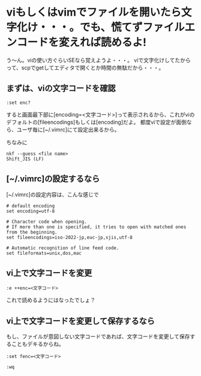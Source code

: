 # viもしくはvimでファイルを開いたら文字化け・・・。でも、慌てずファイルエンコードを変えれば読めるよ!


う～ん。viの使い方ぐらいSEなら覚えようよ・・・。
viで文字化けしてたからって、scpでgetしてエディタで開くとか時間の無駄だから・・・。

## まずは、viの文字コードを確認

```console:viでファイル開いた状態で
:set enc?
```

すると画面最下部に[encoding=<文字コード>]って表示されるから、これがviのデフォルトの[fileencodings]もしくは[encoding]だよ。
都度viで設定が面倒なら、ユーザ毎に[~/.vimrc]にて設定出来るから。

ちなみに

```console:確実にファイルの文字コードを調べたいなら(他にも調べる方法はあるから自分で調べてね)
nkf --guess <file name>
Shift_JIS (LF)
```

## [~/.vimrc]の設定するなら
[~/.vimrc]の設定内容は、こんな感じで

```
# default encoding
set encoding=utf-8

# Character code when opening. 
# If more than one is specified, it tries to open with matched ones from the beginning.
set fileencodings=iso-2022-jp,euc-jp,sjis,utf-8

# Automatic recognition of line feed code.
set fileformats=unix,dos,mac
```

## vi上で文字コードを変更

```console:vi上で表示の文字コードを変更するなら
:e ++enc=<文字コード>
```

これで読めるようにはなったでしょ？

## vi上で文字コードを変更して保存するなら

もし、ファイルが意図しない文字コードであれば、文字コードを変更して保存することもデキるからね。

```console:ファイルの文字コード変更
:set fenc=<文字コード>
```

```console:もちろん、その後保存してね
:wq
```


